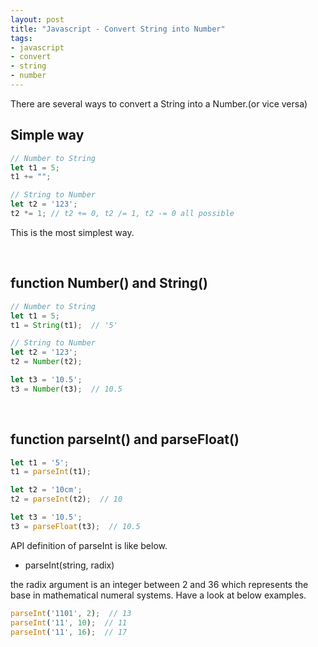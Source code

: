 ```yaml
---
layout: post
title: "Javascript - Convert String into Number"
tags:
- javascript
- convert
- string
- number
---
```

There are several ways to convert a String into a Number.(or vice versa)

## Simple way
~~~javascript
// Number to String
let t1 = 5;
t1 += "";

// String to Number
let t2 = '123';
t2 *= 1; // t2 += 0, t2 /= 1, t2 -= 0 all possible
~~~
This is the most simplest way. 

<br>

## function Number() and String()
~~~javascript
// Number to String
let t1 = 5;
t1 = String(t1);  // '5'

// String to Number
let t2 = '123';
t2 = Number(t2);

let t3 = '10.5';
t3 = Number(t3);  // 10.5
~~~

<br>

## function parseInt() and parseFloat()
~~~javascript
let t1 = '5';
t1 = parseInt(t1);

let t2 = '10cm';
t2 = parseInt(t2);  // 10

let t3 = '10.5';
t3 = parseFloat(t3);  // 10.5
~~~
API definition of parseInt is like below.

* parseInt(string, radix)

the radix argument is an integer between 2 and 36 which represents the base in mathematical numeral systems. Have a look at below examples.
~~~javascript
parseInt('1101', 2);  // 13
parseInt('11', 10);  // 11
parseInt('11', 16);  // 17
~~~